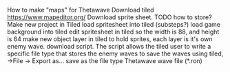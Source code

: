 How to make "maps" for Thetawave
Download tiled https://www.mapeditor.org/
Download sprite sheet. TODO how to store?
Make new project in Tiled
load spritesheet into tiled (substeps?)
load game background into tiled
edit spritesheet in tiled so the width is 88, and height is 64
make new object layer in tiled to hold sprites, each layer is it's own enemy wave.
download script. The script allows the tiled user to write a specific file type that stores the enemy waves
to save the waves using tiled, ->File -> Export as...
save as the file type Thetawave wave file (*.ron)
